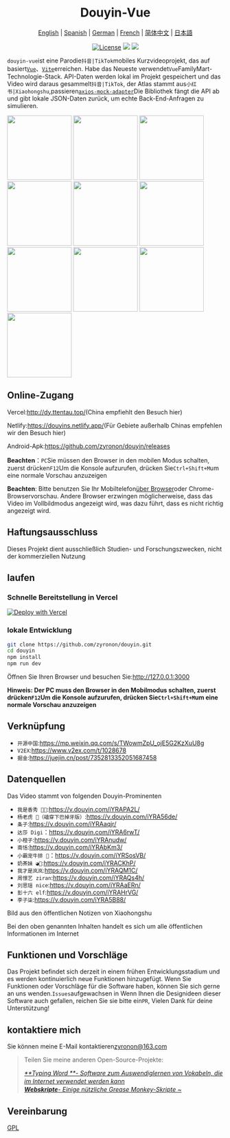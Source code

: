<h1 align="center">
  Douyin-Vue
</h1>

<p align="center">
 <a href="README.en.md">English</a> | <a href="README.es.md">Spanish</a> | <a href="README.de.md">German</a> | 
<a href="README.fr.md">French</a> | <a href="README.md">简体中文</a> |  <a href="README.ja.md">日本語</a> 
</p>

<p align="center">
  <a href="https://github.com/zyronon/douyin/blob/master/LICENSE"><img src="https://img.shields.io/github/license/zyronon/douyin" alt="License"></a>
  <a><img src="https://img.shields.io/badge/PRs-welcome-brightgreen.svg"/></a>
  <a><img src="https://img.shields.io/badge/Powered%20by-Vue-blue"/></a>
</p>

`douyin-vue`ist eine Parodie`抖音|TikTok`mobiles Kurzvideoprojekt, das auf basiert[`Vue`](https://cn.vuejs.org/)、[`Vite`](https://cn.vitejs.dev/)erreichen. Habe das Neueste verwendet`Vue`FamilyMart-Technologie-Stack. API-Daten werden lokal im Projekt gespeichert und das Video wird daraus gesammelt`抖音|TikTok`, der Atlas stammt aus`小红书|Xiaohongshu`,passieren[`axios-mock-adapter`](https://github.com/ctimmerm/axios-mock-adapter)Die Bibliothek fängt die API ab und gibt lokale JSON-Daten zurück, um echte Back-End-Anfragen zu simulieren.

<div>
<img width="150px" src='docs/imgs/1.gif' />
<img width="150px" src='docs/imgs/2.gif' />
<img width="150px" src='docs/imgs/3.gif' />
<img width="150px" src='docs/imgs/4.gif' />
<img width="150px" src='docs/imgs/5.gif' />
<img width="150px" src='docs/imgs/img-1.jpg' />
<img width="150px" src='docs/imgs/img-2.jpg' />
<img width="150px" src='docs/imgs/img-3.jpg' />
<img width="150px" src='docs/imgs/img-4.jpg' />
<img width="150px" src='docs/imgs/img-5.jpg' />
</div>

## Online-Zugang

Vercel:<http://dy.ttentau.top/>(China empfiehlt den Besuch hier)

Netlify:<https://douyins.netlify.app/>(Für Gebiete außerhalb Chinas empfehlen wir den Besuch hier)

Android-Apk:<https://github.com/zyronon/douyin/releases>

**Beachten**：`PC`Sie müssen den Browser in den mobilen Modus schalten, zuerst drücken`F12`Um die Konsole aufzurufen, drücken Sie`Ctrl+Shift+M`um eine normale Vorschau anzuzeigen

**Beachten**: Bitte benutzen Sie Ihr Mobiltelefon[über Browser](https://viayoo.com/zh-cn/)oder Chrome-Browservorschau. Andere Browser erzwingen möglicherweise, dass das Video im Vollbildmodus angezeigt wird, was dazu führt, dass es nicht richtig angezeigt wird.

## Haftungsausschluss

Dieses Projekt dient ausschließlich Studien- und Forschungszwecken, nicht der kommerziellen Nutzung

## laufen

### Schnelle Bereitstellung in Vercel

[![Deploy with Vercel](https://vercel.com/button)](https://vercel.com/new/clone?repository-url=https://github.com/zyronon/douyin)

### lokale Entwicklung

```bash
git clone https://github.com/zyronon/douyin.git
cd douyin
npm install
npm run dev
```

Öffnen Sie Ihren Browser und besuchen Sie:<http://127.0.0.1:3000>

**Hinweis: Der PC muss den Browser in den Mobilmodus schalten, zuerst drücken`F12`Um die Konsole aufzurufen, drücken Sie`Ctrl+Shift+M`um eine normale Vorschau anzuzeigen**

## Verknüpfung

-   `开源中国`:<https://mp.weixin.qq.com/s/TWowmZpU_ojE5G2KzXuU8g>
-   `V2EX`:<https://www.v2ex.com/t/1028678>
-   `掘金`:<https://juejin.cn/post/7352813352051687458>

## Datenquellen

Das Video stammt von folgenden Douyin-Prominenten

-   `我是香秀 🐂🍺`:<https://v.douyin.com/iYRAPA2L/>
-   `杨老虎 🐯（磕穿下巴掉牙版）`:<https://v.douyin.com/iYRA56de/>
-   `条子`:<https://v.douyin.com/iYRAaqjr/>
-   `达莎 Digi`：<https://v.douyin.com/iYRA6rwT/>
-   `小橙子`:<https://v.douyin.com/iYRAnudw/>
-   `南恬`:<https://v.douyin.com/iYRAbKm3/>
-   `小霸宠牛排 🥩`：<https://v.douyin.com/iYRSosVB/>
-   `奶茶妹 ◕🌱`:<https://v.douyin.com/iYRACKhP/>
-   `我才是岚岚`:<https://v.douyin.com/iYRAQM1C/>
-   `周憬艺 ziran`:<https://v.douyin.com/iYRAQs4h/>
-   `刘思瑶 nice`:<https://v.douyin.com/iYRAaERn/>
-   `彭十六 elf`:<https://v.douyin.com/iYRAHrVG/>
-   `李子柒`:<https://v.douyin.com/iYRA5B88/>

Bild aus den öffentlichen Notizen von Xiaohongshu

Bei den oben genannten Inhalten handelt es sich um alle öffentlichen Informationen im Internet

## Funktionen und Vorschläge

Das Projekt befindet sich derzeit in einem frühen Entwicklungsstadium und es werden kontinuierlich neue Funktionen hinzugefügt. Wenn Sie Funktionen oder Vorschläge für die Software haben, können Sie sich gerne an uns wenden.`Issues`aufgewachsen in
Wenn Ihnen die Designideen dieser Software auch gefallen, reichen Sie sie bitte ein`PR`, Vielen Dank für deine Unterstützung!

## kontaktiere mich

Sie können meine E-Mail kontaktieren<a href="mailto:zyronon@163.com">zyronon@163.com</a>

> Teilen Sie meine anderen Open-Source-Projekte:
>
> _[**Typing Word
> **- Software zum Auswendiglernen von Vokabeln, die im Internet verwendet werden kann](https://github.com/zyronon/typing-word)<img src="https://img.shields.io/github/stars/zyronon/typing-word.svg?style=flat-square&label=Star&color=4285dd&logo=github" height="16px" />_  
> _[**Webskripte**- Einige nützliche Grease Monkey-Skripte ~](https://github.com/zyronon/web-scripts)<img src="https://img.shields.io/github/stars/zyronon/web-scripts.svg?style=flat-square&label=Star&color=4285dd&logo=github" height="16px" />_

## Vereinbarung

[GPL](LICENSE)
